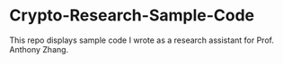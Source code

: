 # Crypto-Research-Sample-Code
This repo displays sample code I wrote as a research assistant for Prof. Anthony Zhang.
